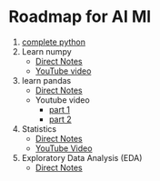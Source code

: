 # Roadmap for AI Ml
1. [complete python](https://youtube.com/playlist?list=PLGjplNEQ1it8-0CmoljS5yeV-GlKSUEt0&si=Hjo8TkyaOSD9v6fQ)
2. Learn numpy
    - [Direct Notes](./Jbooks/Numpy/readme.md)
    - [YouTube video](https://youtu.be/x7ULDYs4X84?si=j2ZcTN6lrNNl8nKM)
3. learn pandas
    - [Direct Notes](./Pandas/readme.md)
    - Youtube video
        - [part 1](https://youtu.be/qrMnoY8qBJM?si=8TlQOj8tv0xIc-dc)
        - [part 2](https://youtu.be/0T9qhK5wBqI?si=Me_r3vHYk7iVhqsb)
4. Statistics
    - [Direct Notes](./Statistics/Readme.md)
    - [YouTube Video](https://youtu.be/LZzq1zSL1bs?si=cEgnCOOzyB2fMyyw)
5. Exploratory Data Analysis (EDA)
    - [Direct Notes](./EDA/readdme.md)